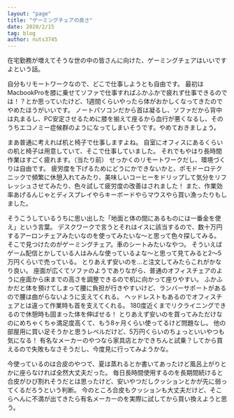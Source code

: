 ```yaml
---
layout: "page"
title: "ゲーミングチェアの良さ"
date: 2020/2/15
tag: blog
author: nuts3745
---
```

在宅勤務が増えてそうな世の中の皆さんに向けた、ゲーミングチェアはいいですよという話。

自分もリモートワークなので、どこで仕事しようとも自由です。
最初はMacbookProを膝に乗せてソファで仕事すればふかふかで疲れず仕事できるのでは！？とか思っていたけど、1週間くらいやったら体がおかしくなってきたのでやめたほうがいいです。
ノートパソコンだから首は凝るし、ソファだから背中は丸まるし、PC安定させるために膝を揃えて座るから血行が悪くなるし、そのうちエコノミー症候群のようになってしまいそうです。やめておきましょう。

まあ普通に考えれば机と椅子で仕事しますよね。
自室にオフィスにあるくらいの机と椅子は用意していて、そこで仕事していました。
それでもやはり長時間作業はすごく疲れます。（当たり前）
せっかくのリモートワークだし、環境づくりは自由です。
疲労度を下げるためにどうにかできないかと、ポモドーロテクニックで頻繁に休憩入れてみたり、美味しいコーヒーをドリップして気分をリフレッシュさせてみたり、色々試して疲労度の改善はされました！
また、作業効率あげるんじゃとディスプレイやらキーボードやらマウスやら買い漁ったりもしました。

そうこうしているうちに思い出した「地面と体の間にあるものには一番金を使え」という言葉。
デスクワークで言うとそれはイスに該当するので、数十万円するアーロンチェアみたいなのを使ってみたいな〜と思って色々探してみる。
そこで見つけたのがゲーミングチェア。車のシートみたいなやつ。
そういえばゲーム配信とかしている人はみんな使っているよな〜と思って見てみると2〜5万円くらいで売っている。
とりあえず安いのを…と注文してみたらこれがかなり良い。
座面が広くてソファのようでありながら、普通のオフィスチェアのように座面から床までの高さを調整できるので机に向かって座りやすい。
ふかふかだと体を預けてしまって腰に負担が行きやすいけど、ランバーサポートがあるので腰は曲がらないように支えてくれる。
ヘッドレストもあるのでオフィスチェアとは違って作業時も首を支えてくれる。
180度近くまでリクライニングできるので休憩時も固まった体を伸ばせる！
とりあえず安いのを買ってみただけなのにめちゃくちゃ満足度高くて、もう8ヶ月くらい使ってるけど問題なし。
他の部屋用に買い足そうかと思うレベルだけど、5万円くらいのちょっといいやつも気になる！
有名なメーカーのやつなら家具店とかできちんと試乗？してから買えるので失敗もなさそうだし、今度見に行ってみようかな。

今使っているのは合皮のやつで、夏は蒸れるとか書いてあったけど風呂上がりとかに座らなければ全然大丈夫だった。
毎日長時間使用するのを長期間続けると合皮がひび割れそうだとは思ったけど、安いやつだしクッションとかが先に弱ってくるだろうという判断。
今のところ合皮もクッションも大丈夫だけど、そこらへんに不満が出てきたら有名メーカーのを実際に試してから買い換えようと思う。
